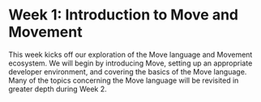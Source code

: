 # Week 1: Introduction to Move and Movement
This week kicks off our exploration of the Move language and Movement ecosystem. We will begin by introducing Move, setting up an appropriate developer environment, and covering the basics of the Move language. Many of the topics concerning the Move language will be revisited in greater depth during Week 2. 
